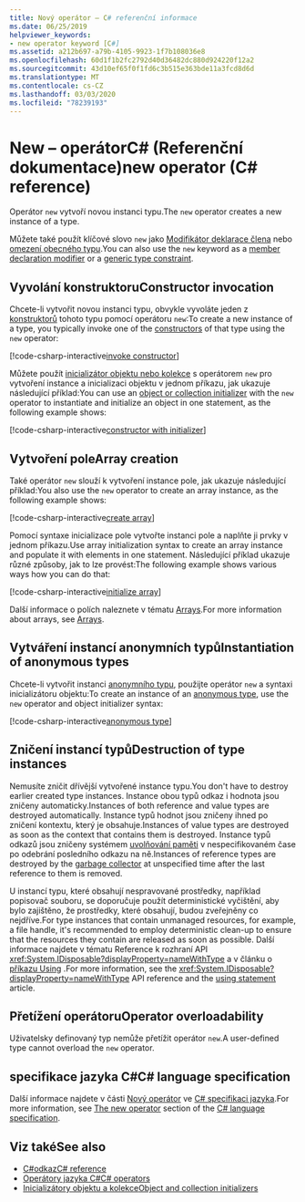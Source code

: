 ```yaml
---
title: Nový operátor – C# referenční informace
ms.date: 06/25/2019
helpviewer_keywords:
- new operator keyword [C#]
ms.assetid: a212b697-a79b-4105-9923-1f7b108036e8
ms.openlocfilehash: 60d1f1b2fc2792d40d36482dc880d924220f12a2
ms.sourcegitcommit: 43d10ef65f0f1fd6c3b515e363bde11a3fcd8d6d
ms.translationtype: MT
ms.contentlocale: cs-CZ
ms.lasthandoff: 03/03/2020
ms.locfileid: "78239193"
---
```

# <a name="new-operator-c-reference"></a><span data-ttu-id="01a98-102">New – operátorC# (Referenční dokumentace)</span><span class="sxs-lookup"><span data-stu-id="01a98-102">new operator (C# reference)</span></span>

<span data-ttu-id="01a98-103">Operátor `new` vytvoří novou instanci typu.</span><span class="sxs-lookup"><span data-stu-id="01a98-103">The `new` operator creates a new instance of a type.</span></span>

<span data-ttu-id="01a98-104">Můžete také použít klíčové slovo `new` jako [Modifikátor deklarace člena](../keywords/new-modifier.md) nebo [omezení obecného typu](../keywords/new-constraint.md).</span><span class="sxs-lookup"><span data-stu-id="01a98-104">You can also use the `new` keyword as a [member declaration modifier](../keywords/new-modifier.md) or a [generic type constraint](../keywords/new-constraint.md).</span></span>

## <a name="constructor-invocation"></a><span data-ttu-id="01a98-105">Vyvolání konstruktoru</span><span class="sxs-lookup"><span data-stu-id="01a98-105">Constructor invocation</span></span>

<span data-ttu-id="01a98-106">Chcete-li vytvořit novou instanci typu, obvykle vyvoláte jeden z [konstruktorů](../../programming-guide/classes-and-structs/constructors.md) tohoto typu pomocí operátoru `new`:</span><span class="sxs-lookup"><span data-stu-id="01a98-106">To create a new instance of a type, you typically invoke one of the [constructors](../../programming-guide/classes-and-structs/constructors.md) of that type using the `new` operator:</span></span>

[!code-csharp-interactive[invoke constructor](~/samples/snippets/csharp/language-reference/operators/NewOperator.cs#Constructor)]

<span data-ttu-id="01a98-107">Můžete použít [inicializátor objektu nebo kolekce](../../programming-guide/classes-and-structs/object-and-collection-initializers.md) s operátorem `new` pro vytvoření instance a inicializaci objektu v jednom příkazu, jak ukazuje následující příklad:</span><span class="sxs-lookup"><span data-stu-id="01a98-107">You can use an [object or collection initializer](../../programming-guide/classes-and-structs/object-and-collection-initializers.md) with the `new` operator to instantiate and initialize an object in one statement, as the following example shows:</span></span>

[!code-csharp-interactive[constructor with initializer](~/samples/snippets/csharp/language-reference/operators/NewOperator.cs#ConstructorWithInitializer)]

## <a name="array-creation"></a><span data-ttu-id="01a98-108">Vytvoření pole</span><span class="sxs-lookup"><span data-stu-id="01a98-108">Array creation</span></span>

<span data-ttu-id="01a98-109">Také operátor `new` slouží k vytvoření instance pole, jak ukazuje následující příklad:</span><span class="sxs-lookup"><span data-stu-id="01a98-109">You also use the `new` operator to create an array instance, as the following example shows:</span></span>

[!code-csharp-interactive[create array](~/samples/snippets/csharp/language-reference/operators/NewOperator.cs#Array)]

<span data-ttu-id="01a98-110">Pomocí syntaxe inicializace pole vytvořte instanci pole a naplňte ji prvky v jednom příkazu.</span><span class="sxs-lookup"><span data-stu-id="01a98-110">Use array initialization syntax to create an array instance and populate it with elements in one statement.</span></span> <span data-ttu-id="01a98-111">Následující příklad ukazuje různé způsoby, jak to lze provést:</span><span class="sxs-lookup"><span data-stu-id="01a98-111">The following example shows various ways how you can do that:</span></span>

[!code-csharp-interactive[initialize array](~/samples/snippets/csharp/language-reference/operators/NewOperator.cs#ArrayInitialization)]

<span data-ttu-id="01a98-112">Další informace o polích naleznete v tématu [Arrays](../../programming-guide/arrays/index.md).</span><span class="sxs-lookup"><span data-stu-id="01a98-112">For more information about arrays, see [Arrays](../../programming-guide/arrays/index.md).</span></span>

## <a name="instantiation-of-anonymous-types"></a><span data-ttu-id="01a98-113">Vytváření instancí anonymních typů</span><span class="sxs-lookup"><span data-stu-id="01a98-113">Instantiation of anonymous types</span></span>

<span data-ttu-id="01a98-114">Chcete-li vytvořit instanci [anonymního typu](../../programming-guide/classes-and-structs/anonymous-types.md), použijte operátor `new` a syntaxi inicializátoru objektu:</span><span class="sxs-lookup"><span data-stu-id="01a98-114">To create an instance of an [anonymous type](../../programming-guide/classes-and-structs/anonymous-types.md), use the `new` operator and object initializer syntax:</span></span>

[!code-csharp-interactive[anonymous type](~/samples/snippets/csharp/language-reference/operators/NewOperator.cs#AnonymousType)]

## <a name="destruction-of-type-instances"></a><span data-ttu-id="01a98-115">Zničení instancí typů</span><span class="sxs-lookup"><span data-stu-id="01a98-115">Destruction of type instances</span></span>

<span data-ttu-id="01a98-116">Nemusíte zničit dřívější vytvořené instance typu.</span><span class="sxs-lookup"><span data-stu-id="01a98-116">You don't have to destroy earlier created type instances.</span></span> <span data-ttu-id="01a98-117">Instance obou typů odkaz i hodnota jsou zničeny automaticky.</span><span class="sxs-lookup"><span data-stu-id="01a98-117">Instances of both reference and value types are destroyed automatically.</span></span> <span data-ttu-id="01a98-118">Instance typů hodnot jsou zničeny ihned po zničení kontextu, který je obsahuje.</span><span class="sxs-lookup"><span data-stu-id="01a98-118">Instances of value types are destroyed as soon as the context that contains them is destroyed.</span></span> <span data-ttu-id="01a98-119">Instance typů odkazů jsou zničeny systémem [uvolňování paměti](../../../standard/garbage-collection/index.md) v nespecifikovaném čase po odebrání posledního odkazu na ně.</span><span class="sxs-lookup"><span data-stu-id="01a98-119">Instances of reference types are destroyed by the [garbage collector](../../../standard/garbage-collection/index.md) at unspecified time after the last reference to them is removed.</span></span>

<span data-ttu-id="01a98-120">U instancí typu, které obsahují nespravované prostředky, například popisovač souboru, se doporučuje použít deterministické vyčištění, aby bylo zajištěno, že prostředky, které obsahují, budou zveřejněny co nejdříve.</span><span class="sxs-lookup"><span data-stu-id="01a98-120">For type instances that contain unmanaged resources, for example, a file handle, it's recommended to employ deterministic clean-up to ensure that the resources they contain are released as soon as possible.</span></span> <span data-ttu-id="01a98-121">Další informace najdete v tématu Reference k rozhraní API <xref:System.IDisposable?displayProperty=nameWithType> a v článku o [příkazu Using](../keywords/using-statement.md) .</span><span class="sxs-lookup"><span data-stu-id="01a98-121">For more information, see the <xref:System.IDisposable?displayProperty=nameWithType> API reference and the [using statement](../keywords/using-statement.md) article.</span></span>

## <a name="operator-overloadability"></a><span data-ttu-id="01a98-122">Přetížení operátoru</span><span class="sxs-lookup"><span data-stu-id="01a98-122">Operator overloadability</span></span>

<span data-ttu-id="01a98-123">Uživatelsky definovaný typ nemůže přetížit operátor `new`.</span><span class="sxs-lookup"><span data-stu-id="01a98-123">A user-defined type cannot overload the `new` operator.</span></span>

## <a name="c-language-specification"></a><span data-ttu-id="01a98-124">specifikace jazyka C#</span><span class="sxs-lookup"><span data-stu-id="01a98-124">C# language specification</span></span>

<span data-ttu-id="01a98-125">Další informace najdete v části [Nový operátor](~/_csharplang/spec/expressions.md#the-new-operator) ve [ C# specifikaci jazyka](~/_csharplang/spec/introduction.md).</span><span class="sxs-lookup"><span data-stu-id="01a98-125">For more information, see [The new operator](~/_csharplang/spec/expressions.md#the-new-operator) section of the [C# language specification](~/_csharplang/spec/introduction.md).</span></span>

## <a name="see-also"></a><span data-ttu-id="01a98-126">Viz také</span><span class="sxs-lookup"><span data-stu-id="01a98-126">See also</span></span>

- [<span data-ttu-id="01a98-127">C#odkaz</span><span class="sxs-lookup"><span data-stu-id="01a98-127">C# reference</span></span>](../index.md)
- [<span data-ttu-id="01a98-128">Operátory jazyka C#</span><span class="sxs-lookup"><span data-stu-id="01a98-128">C# operators</span></span>](index.md)
- [<span data-ttu-id="01a98-129">Inicializátory objektu a kolekce</span><span class="sxs-lookup"><span data-stu-id="01a98-129">Object and collection initializers</span></span>](../../programming-guide/classes-and-structs/object-and-collection-initializers.md)
